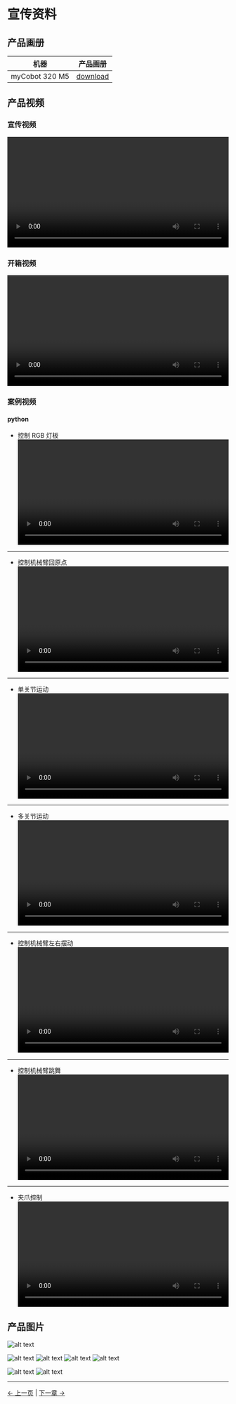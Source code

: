 # 宣传资料

## 产品画册

|      机器      |                                                                                                产品画册                                                                                                |
| :------------: | :----------------------------------------------------------------------------------------------------------------------------------------------------------------------------------------------------: |
| myCobot 320 M5 | [download](https://download-elephantrobotics.oss-cn-shenzhen.aliyuncs.com/Product_software/myCobot/%E4%BA%A7%E5%93%81%E7%94%BB%E5%86%8C/%E4%BA%A7%E5%93%81%E7%94%BB%E5%86%8Cmycobot320m5v20221013.pdf) |

## 产品视频

### 宣传视频

<video id="my-video" class="video-js" controls preload="auto" width="100%"
poster="" data-setup='{"aspectRatio":"16:9"}'>

<source src="https://www.elephantrobotics.com/wp-content/uploads/2022/04/0427-320-%E6%9C%BA%E6%A2%B0%E8%87%82-%E4%B8%AD%E6%96%87%E7%89%88.m4v"></video>

### 开箱视频

<video id="my-video" class="video-js" controls preload="auto" width="100%"
poster="" data-setup='{"aspectRatio":"16:9"}'>

<source src="https://static.elephantrobotics.com/wp-content/uploads/2022/04/%E4%B8%AD%E6%96%87%E6%94%B92.mp4"></video>

### 案例视频

#### python

- 控制 RGB 灯板
<video id="my-video" class="video-js" controls preload="auto" width="100%"
poster="" data-setup='{"aspectRatio":"16:9"}'>

  <source src="../../resources/10-ApplicationPython/myArm/2.1python控制RGB灯板01.mp4"></video>

---

- 控制机械臂回原点
<video id="my-video" class="video-js" controls preload="auto" width="100%"
poster="" data-setup='{"aspectRatio":"16:9"}'>

  <source src="../../resources/10-ApplicationPython/myArm/2.2python控制机械回原点01.mp4"></video>

---

- 单关节运动
<video id="my-video" class="video-js" controls preload="auto" width="100%"
poster="" data-setup='{"aspectRatio":"16:9"}'>

  <source src="../../resources/10-ApplicationPython/myArm/2.3控制单关节运动01.mp4"></video>

---

- 多关节运动
<video id="my-video" class="video-js" controls preload="auto" width="100%"
poster="" data-setup='{"aspectRatio":"16:9"}'>

  <source src="../../resources/10-ApplicationPython/myArm/2.4控制多个关节01.mp4"></video>

---

- 控制机械臂左右摆动
<video id="my-video" class="video-js" controls preload="auto" width="100%"
poster="" data-setup='{"aspectRatio":"16:9"}'>

  <source src="../../resources/10-ApplicationPython/myArm/2.5python控制机械臂左右摆动01.mp4"></video>

---

- 控制机械臂跳舞
<video id="my-video" class="video-js" controls preload="auto" width="100%"
poster="" data-setup='{"aspectRatio":"16:9"}'>

  <source src="../../resources/10-ApplicationPython/myArm/2.6控制机械臂跳舞01.mp4"></video>

---

- 夹爪控制
<video id="my-video" class="video-js" controls preload="auto" width="100%"
poster="" data-setup='{"aspectRatio":"16:9"}'>

  <source src="../../resources/10-ApplicationPython/myArm/2.7夹爪的安装与使用01.mp4"></video>

## 产品图片

![alt text](../../resources/1-ProductIntroduction/M5产品主图.jpg)

![alt text](../../resources/9-FilesDownload/2-serialproduct/六视图_1.png)
![alt text](../../resources/9-FilesDownload/2-serialproduct/六视图_2.png)
![alt text](../../resources/9-FilesDownload/2-serialproduct/六视图_3.png)
![alt text](../../resources/9-FilesDownload/2-serialproduct/六视图_4.png)

![alt text](../../resources/9-FilesDownload/2-serialproduct/六视图_5.png)
![alt text](../../resources/9-FilesDownload/2-serialproduct/六视图_6.png)

---

[← 上一页](8.4_systemInfo.md) | [下一章 →](../../9-AboutUs/README.md)
